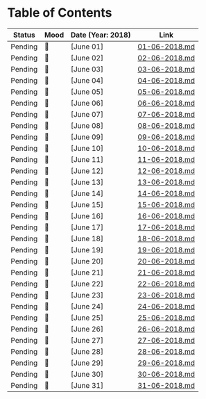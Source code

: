 # Table of Contents

|   Status    |   Mood      |   Date (Year: 2018)    |   Link                           |
| :---------: | :---------- | :--------------------- | :------------------------------: |
|   Pending   | :runner:  | [June 01]             |  [01-06-2018.md](01-06-2018.md)  |
|   Pending   | :runner:  | [June 02]             |  [02-06-2018.md](02-06-2018.md)  |
|   Pending   | :runner:  | [June 03]             |  [03-06-2018.md](03-06-2018.md)  |
|   Pending   | :runner:  | [June 04]             |  [04-06-2018.md](04-06-2018.md)  |
|   Pending   | :runner:  | [June 05]             |  [05-06-2018.md](05-06-2018.md)  |
|   Pending   | :runner:  | [June 06]             |  [06-06-2018.md](06-06-2018.md)  |
|   Pending   | :runner:  | [June 07]             |  [07-06-2018.md](07-06-2018.md)  |
|   Pending   | :runner:  | [June 08]             |  [08-06-2018.md](08-06-2018.md)  |
|   Pending   | :runner:  | [June 09]             |  [09-06-2018.md](09-06-2018.md)  |
|   Pending   | :runner:  | [June 10]             |  [10-06-2018.md](10-06-2018.md)  |
|   Pending   | :runner:  | [June 11]             |  [11-06-2018.md](11-06-2018.md)  |
|   Pending   | :runner:  | [June 12]             |  [12-06-2018.md](12-06-2018.md)  |
|   Pending   | :runner:  | [June 13]             |  [13-06-2018.md](13-06-2018.md)  |
|   Pending   | :runner:  | [June 14]             |  [14-06-2018.md](14-06-2018.md)  |
|   Pending   | :runner:  | [June 15]             |  [15-06-2018.md](15-06-2018.md)  |
|   Pending   | :runner:  | [June 16]             |  [16-06-2018.md](16-06-2018.md)  |
|   Pending   | :runner:  | [June 17]             |  [17-06-2018.md](17-06-2018.md)  |
|   Pending   | :runner:  | [June 18]             |  [18-06-2018.md](18-06-2018.md)  |
|   Pending   | :runner:  | [June 19]             |  [19-06-2018.md](19-06-2018.md)  |
|   Pending   | :runner:  | [June 20]             |  [20-06-2018.md](20-06-2018.md)  |
|   Pending   | :runner:  | [June 21]             |  [21-06-2018.md](21-06-2018.md)  |
|   Pending   | :runner:  | [June 22]             |  [22-06-2018.md](22-06-2018.md)  |
|   Pending   | :runner:  | [June 23]             |  [23-06-2018.md](23-06-2018.md)  |
|   Pending   | :runner:  | [June 24]             |  [24-06-2018.md](24-06-2018.md)  |
|   Pending   | :runner:  | [June 25]             |  [25-06-2018.md](25-06-2018.md)  |
|   Pending   | :runner:  | [June 26]             |  [26-06-2018.md](26-06-2018.md)  |
|   Pending   | :runner:  | [June 27]             |  [27-06-2018.md](27-06-2018.md)  |
|   Pending   | :runner:  | [June 28]             |  [28-06-2018.md](28-06-2018.md)  |
|   Pending   | :runner:  | [June 29]             |  [29-06-2018.md](29-06-2018.md)  |
|   Pending   | :runner:  | [June 30]             |  [30-06-2018.md](30-06-2018.md)  |
|   Pending   | :runner:  | [June 31]             |  [31-06-2018.md](31-06-2018.md)  |
